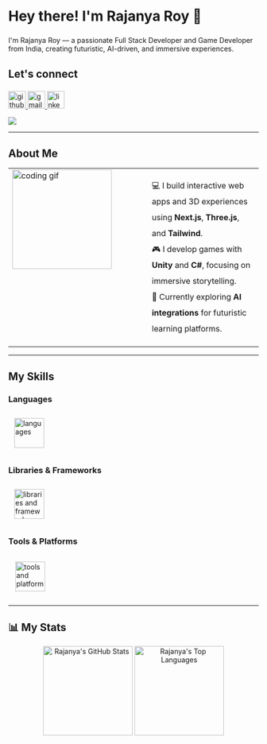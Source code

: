 <h1 align="left">Hey there! I'm Rajanya Roy 👋</h1>

###

<p align="left">
I'm Rajanya Roy — a passionate Full Stack Developer and Game Developer from India, creating futuristic, AI-driven, and immersive experiences.
</p>

###

<h2 align="left">Let's connect</h2>

###

<div align="left">
  <a href="https://github.com/Rajanya01" target="_blank">
    <img src="https://img.shields.io/static/v1?message=GitHub&logo=github&label=&color=111&logoColor=white&labelColor=&style=for-the-badge" height="35" alt="github logo"  />
  </a>
  <a href="mailto:rajanyar910040@gmail.com" target="_blank">
    <img src="https://img.shields.io/static/v1?message=Gmail&logo=gmail&label=&color=D14836&logoColor=white&labelColor=&style=for-the-badge" height="35" alt="gmail logo"  />
  </a>
  <a href="https://www.linkedin.com/in/rajanya-roy-7bb494358/" target="_blank">
    <img src="https://img.shields.io/static/v1?message=LinkedIn&logo=linkedin&label=&color=0077B5&logoColor=white&labelColor=&style=for-the-badge" height="35" alt="linkedin logo"  />
  </a>
</div>

![](https://komarev.com/ghpvc/?username=RajanyaRoy&label=PROFILE+VIEWS)

---

<h2 align="left">About Me</h2>

<table>
  <tr>
    <td width="250" valign="top">
      <img align="left" height="200" src="https://media.giphy.com/media/hqU2KkjW5bE2v2Z7Q2/giphy.gif" alt="coding gif" />
    </td>
    <td>
      <ul style="list-style: none; padding-left: 15px; line-height: 2;">
        <li>💻 I build interactive web apps and 3D experiences using <b>Next.js</b>, <b>Three.js</b>, and <b>Tailwind</b>.</li>
        <li>🎮 I develop games with <b>Unity</b> and <b>C#</b>, focusing on immersive storytelling.</li>
        <li>🤖 Currently exploring <b>AI integrations</b> for futuristic learning platforms.</li>
      </ul>
    </td>
  </tr>
</table>

---

<h2 align="left">My Skills</h2>

<h3 align="left">Languages</h3>

<div align="left">
  <img src="https://skillicons.dev/icons?i=js,ts,py,cs,c,html,css&perline=7" height="60" style="margin: 12px;" alt="languages" />
</div>

<h3 align="left">Libraries & Frameworks</h3>

<div align="left">
  <img src="https://skillicons.dev/icons?i=react,nextjs,tailwind,threejs,nodejs,express,vite&perline=7" height="60" style="margin: 12px;" alt="libraries and frameworks" />
</div>

<h3 align="left">Tools & Platforms</h3>

<div align="left">
  <img src="https://skillicons.dev/icons?i=git,github,blender,vercel,figma,unity,vscode,firebase,supabase,azure,mongodb&perline=5" height="60" style="margin: 14px;" alt="tools and platforms" />
</div>

---

<h2 align="left">📊 My Stats</h2>

<div align="center">
  <img src="https://github-readme-stats.vercel.app/api?username=Rajanya01&theme=gotham&show_icons=true&hide_border=true&count_private=true" height="180" alt="Rajanya's GitHub Stats" />
  <img src="https://github-readme-stats.vercel.app/api/top-langs/?username=Rajanya01&theme=gotham&show_icons=true&hide_border=true&layout=compact" height="180" alt="Rajanya's Top Languages" />
</div>
